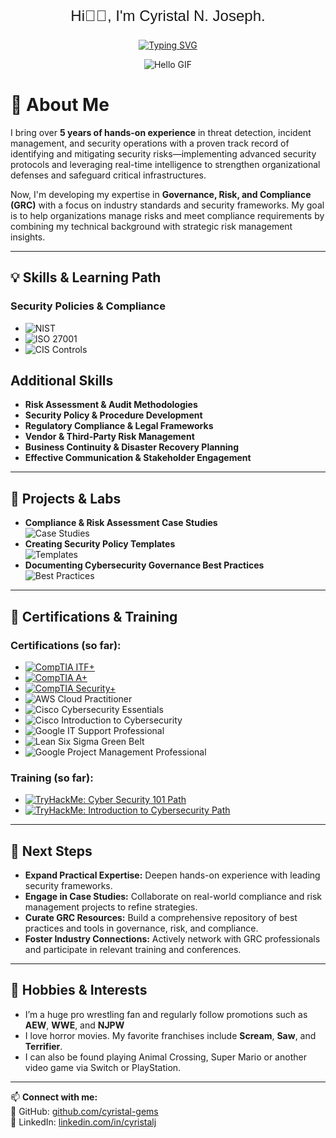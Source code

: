 <div align="center">
  <p style="font-size: 24px; font-family: Arial, sans-serif;">Hi👋🏽, I'm Cyristal N. Joseph.</p>
  
  [![Typing SVG](https://readme-typing-svg.herokuapp.com?font=Fira+Code&weight=600&size=25&duration=3000&pause=1000&color=66CCFF&center=true&vCenter=true&width=700&lines=GRC+Analyst+in+Training;Security+Policy+%26+Risk+Management+Enthusiast)](https://github.com/cyristal-gems)
</div>

<div align="center">
  <img src="https://media.giphy.com/media/ASd0Ukj0y3qMM/giphy.gif" alt="Hello GIF" style="max-width:100%; height:auto;">
</div>

# 📌 About Me
I bring over **5 years of hands-on experience** in threat detection, incident management, and security operations with a proven track record of identifying and mitigating security risks—implementing advanced security protocols and leveraging real-time intelligence to strengthen organizational defenses and safeguard critical infrastructures. 

Now, I'm developing my expertise in **Governance, Risk, and Compliance (GRC)** with a focus on industry standards and security frameworks. My goal is to help organizations manage risks and meet compliance requirements by combining my technical background with strategic risk management insights.

---

## 💡 Skills & Learning Path

### Security Policies & Compliance
- ![NIST](https://img.shields.io/badge/NIST-Framework-blue)  
- ![ISO 27001](https://img.shields.io/badge/ISO27001-Standard-brightgreen)  
- ![CIS Controls](https://img.shields.io/badge/CIS_Controls-blueviolet)

## Additional Skills
- **Risk Assessment & Audit Methodologies**
- **Security Policy & Procedure Development**
- **Regulatory Compliance & Legal Frameworks**
- **Vendor & Third-Party Risk Management**
- **Business Continuity & Disaster Recovery Planning**
- **Effective Communication & Stakeholder Engagement**

---

## 📂 Projects & Labs
- **Compliance & Risk Assessment Case Studies**  
  ![Case Studies](https://img.shields.io/badge/Case_Studies-Documentation-orange)
- **Creating Security Policy Templates**  
  ![Templates](https://img.shields.io/badge/Templates-Standard-blue)
- **Documenting Cybersecurity Governance Best Practices**  
  ![Best Practices](https://img.shields.io/badge/Best_Practices-Governance-green)

---

## 📜 Certifications & Training

### Certifications (so far):
- [![CompTIA ITF+](https://img.shields.io/badge/CompTIA-ITF%2B-blue?style=for-the-badge&logo=compTIA&logoColor=white)](https://www.comptia.org/)
- [![CompTIA A+](https://img.shields.io/badge/CompTIA-A%2B-blue?style=for-the-badge&logo=compTIA&logoColor=white)](https://www.comptia.org/)
- [![CompTIA Security+](https://img.shields.io/badge/CompTIA-Security%2B-blue?style=for-the-badge&logo=compTIA&logoColor=white)](https://www.comptia.org/)
- ![AWS Cloud Practitioner](https://img.shields.io/badge/AWS%20Cloud-Cloud%20Practitioner-232F3E?style=for-the-badge&logo=amazon-aws&logoColor=white)  
- ![Cisco Cybersecurity Essentials](https://img.shields.io/badge/Cisco-Cybersecurity%20Essentials-blue?style=for-the-badge)  
- ![Cisco Introduction to Cybersecurity](https://img.shields.io/badge/Cisco-Introduction%20to%20Cybersecurity-blue?style=for-the-badge)  
- ![Google IT Support Professional](https://img.shields.io/badge/Google-IT%20Support%20Professional-red?style=for-the-badge)
- ![Lean Six Sigma Green Belt](https://img.shields.io/badge/Lean%20Six%20Sigma-Green%20Belt-green?style=for-the-badge)  
- ![Google Project Management Professional](https://img.shields.io/badge/Google-Project%20Management%20Professional-red?style=for-the-badge)

### Training (so far):
- [![TryHackMe: Cyber Security 101 Path](https://img.shields.io/badge/TryHackMe-Cyber%20Security%20101-blue?style=for-the-badge)](https://tryhackme.com/)
- [![TryHackMe: Introduction to Cybersecurity Path](https://img.shields.io/badge/TryHackMe-Introduction%20to%20Cybersecurity-blue?style=for-the-badge)](https://tryhackme.com/)

---

## 🚀 Next Steps
- **Expand Practical Expertise:** Deepen hands-on experience with leading security frameworks.
- **Engage in Case Studies:** Collaborate on real-world compliance and risk management projects to refine strategies.
- **Curate GRC Resources:** Build a comprehensive repository of best practices and tools in governance, risk, and compliance.
- **Foster Industry Connections:** Actively network with GRC professionals and participate in relevant training and conferences.

---

## 🎉 Hobbies & Interests 
- I’m a huge pro wrestling fan and regularly follow promotions such as **AEW**, **WWE**, and **NJPW**
- I love horror movies. My favorite franchises include **Scream**, **Saw**, and **Terrifier**.
- I can also be found playing Animal Crossing, Super Mario or another video game via Switch or PlayStation.

---
📫 **Connect with me:**  
🔗 GitHub: [github.com/cyristal-gems](https://github.com/cyristal-gems)  
💼 LinkedIn: [linkedin.com/in/cyristalj](https://linkedin.com/in/cyristalj)  
